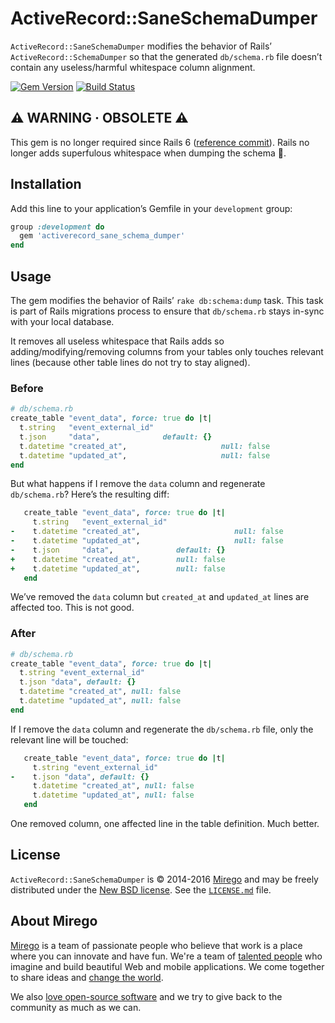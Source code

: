 # ActiveRecord::SaneSchemaDumper

`ActiveRecord::SaneSchemaDumper` modifies the behavior of Rails’
`ActiveRecord::SchemaDumper` so that the generated `db/schema.rb` file doesn’t
contain any useless/harmful whitespace column alignment.

[![Gem Version](http://img.shields.io/gem/v/activerecord_sane_schema_dumper.svg)](https://rubygems.org/gems/activerecord_sane_schema_dumper)
[![Build Status](http://img.shields.io/travis/mirego/activerecord_sane_schema_dumper.svg)](https://travis-ci.org/mirego/activerecord_sane_schema_dumper)

## ⚠️ WARNING · OBSOLETE ⚠️

This gem is no longer required since Rails 6 ([reference commit](https://github.com/rails/rails/commit/df84e9867219e9311aef6f4efd5dd9ec675bee5c)). Rails no longer adds superfulous whitespace when dumping the schema 🙌.

## Installation

Add this line to your application’s Gemfile in your `development` group:

```ruby
group :development do
  gem 'activerecord_sane_schema_dumper'
end
```

## Usage

The gem modifies the behavior of Rails’ `rake db:schema:dump` task. This task
is part of Rails migrations process to ensure that `db/schema.rb` stays in-sync
with your local database.

It removes all useless whitespace that Rails adds so adding/modifying/removing
columns from your tables only touches relevant lines (because other table lines
do not try to stay aligned).

### Before

```ruby
# db/schema.rb
create_table "event_data", force: true do |t|
  t.string   "event_external_id"
  t.json     "data",              default: {}
  t.datetime "created_at",                     null: false
  t.datetime "updated_at",                     null: false
end
```

But what happens if I remove the `data` column and regenerate `db/schema.rb`? Here’s the resulting diff:

```ruby
   create_table "event_data", force: true do |t|
     t.string   "event_external_id"
-    t.datetime "created_at",                     null: false
-    t.datetime "updated_at",                     null: false
-    t.json     "data",              default: {}
+    t.datetime "created_at",        null: false
+    t.datetime "updated_at",        null: false
   end
```

We’ve removed the `data` column but `created_at` and `updated_at` lines are affected too. This is not good.

### After

```ruby
# db/schema.rb
create_table "event_data", force: true do |t|
  t.string "event_external_id"
  t.json "data", default: {}
  t.datetime "created_at", null: false
  t.datetime "updated_at", null: false
end
```

If I remove the `data` column and regenerate the `db/schema.rb` file, only the relevant line will be touched:

```ruby
   create_table "event_data", force: true do |t|
     t.string "event_external_id"
-    t.json "data", default: {}
     t.datetime "created_at", null: false
     t.datetime "updated_at", null: false
   end
```

One removed column, one affected line in the table definition. Much better.

## License

`ActiveRecord::SaneSchemaDumper` is © 2014-2016 [Mirego](http://www.mirego.com) and may be freely distributed under the [New BSD license](http://opensource.org/licenses/BSD-3-Clause).  See the [`LICENSE.md`](https://github.com/mirego/activerecord_sane_schema_dumper/blob/master/LICENSE.md) file.

## About Mirego

[Mirego](http://mirego.com) is a team of passionate people who believe that work is a place where you can innovate and have fun. We're a team of [talented people](http://life.mirego.com) who imagine and build beautiful Web and mobile applications. We come together to share ideas and [change the world](http://mirego.org).

We also [love open-source software](http://open.mirego.com) and we try to give back to the community as much as we can.
